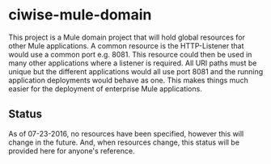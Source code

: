 # ciwise-mule-domain

This project is a Mule domain project that will hold global resources for other Mule applications. A common resource is the HTTP-Listener that would use a common port e.g. 8081. This resource could then be used in many other applications where a listener is required. All URI paths must be unique but the different applications would all use port 8081 and the running application deployments would behave as one. This makes things much easier for the deployment of enterprise Mule applications.

## Status

As of 07-23-2016, no resources have been specified, however this will change in the future. And, when resources change, this status will be provided here for anyone's reference.
